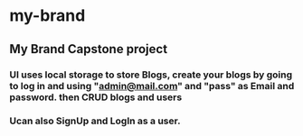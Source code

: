 # my-brand
## My Brand Capstone project

### UI uses local storage to store Blogs, create your blogs by going to log in and using "admin@mail.com" and "pass" as Email and password. then CRUD blogs and users
### Ucan also SignUp and LogIn as a user.
